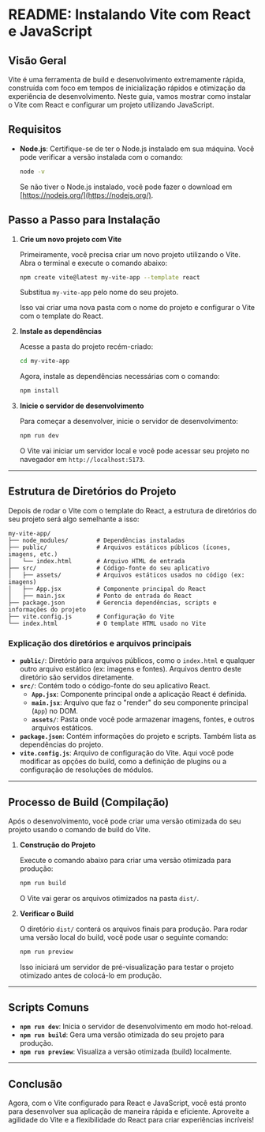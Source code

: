 # README: Instalando Vite com React e JavaScript

## Visão Geral

Vite é uma ferramenta de build e desenvolvimento extremamente rápida, construída com foco em tempos de inicialização rápidos e otimização da experiência de desenvolvimento. Neste guia, vamos mostrar como instalar o Vite com React e configurar um projeto utilizando JavaScript.

## Requisitos

- **Node.js**: Certifique-se de ter o Node.js instalado em sua máquina. Você pode verificar a versão instalada com o comando:

  ```bash
  node -v
  ```

  Se não tiver o Node.js instalado, você pode fazer o download em [https://nodejs.org/](https://nodejs.org/).

## Passo a Passo para Instalação

1. **Crie um novo projeto com Vite**

   Primeiramente, você precisa criar um novo projeto utilizando o Vite. Abra o terminal e execute o comando abaixo:

   ```bash
   npm create vite@latest my-vite-app --template react
   ```

   Substitua `my-vite-app` pelo nome do seu projeto.

   Isso vai criar uma nova pasta com o nome do projeto e configurar o Vite com o template do React.

2. **Instale as dependências**

   Acesse a pasta do projeto recém-criado:

   ```bash
   cd my-vite-app
   ```

   Agora, instale as dependências necessárias com o comando:

   ```bash
   npm install
   ```

3. **Inicie o servidor de desenvolvimento**

   Para começar a desenvolver, inicie o servidor de desenvolvimento:

   ```bash
   npm run dev
   ```

   O Vite vai iniciar um servidor local e você pode acessar seu projeto no navegador em `http://localhost:5173`.

---

## Estrutura de Diretórios do Projeto

Depois de rodar o Vite com o template do React, a estrutura de diretórios do seu projeto será algo semelhante a isso:

```
my-vite-app/
├── node_modules/        # Dependências instaladas
├── public/              # Arquivos estáticos públicos (ícones, imagens, etc.)
│   └── index.html       # Arquivo HTML de entrada
├── src/                 # Código-fonte do seu aplicativo
│   ├── assets/          # Arquivos estáticos usados no código (ex: imagens)
│   ├── App.jsx          # Componente principal do React
│   ├── main.jsx         # Ponto de entrada do React
├── package.json         # Gerencia dependências, scripts e informações do projeto
├── vite.config.js       # Configuração do Vite
└── index.html           # O template HTML usado no Vite
```

### Explicação dos diretórios e arquivos principais

- **`public/`**: Diretório para arquivos públicos, como o `index.html` e qualquer outro arquivo estático (ex: imagens e fontes). Arquivos dentro deste diretório são servidos diretamente.
- **`src/`**: Contém todo o código-fonte do seu aplicativo React.
  - **`App.jsx`**: Componente principal onde a aplicação React é definida.
  - **`main.jsx`**: Arquivo que faz o "render" do seu componente principal (`App`) no DOM.
  - **`assets/`**: Pasta onde você pode armazenar imagens, fontes, e outros arquivos estáticos.
- **`package.json`**: Contém informações do projeto e scripts. Também lista as dependências do projeto.
- **`vite.config.js`**: Arquivo de configuração do Vite. Aqui você pode modificar as opções do build, como a definição de plugins ou a configuração de resoluções de módulos.

---

## Processo de Build (Compilação)

Após o desenvolvimento, você pode criar uma versão otimizada do seu projeto usando o comando de build do Vite.

1. **Construção do Projeto**

   Execute o comando abaixo para criar uma versão otimizada para produção:

   ```bash
   npm run build
   ```

   O Vite vai gerar os arquivos otimizados na pasta `dist/`.

2. **Verificar o Build**

   O diretório `dist/` conterá os arquivos finais para produção. Para rodar uma versão local do build, você pode usar o seguinte comando:

   ```bash
   npm run preview
   ```

   Isso iniciará um servidor de pré-visualização para testar o projeto otimizado antes de colocá-lo em produção.

---

## Scripts Comuns

- **`npm run dev`**: Inicia o servidor de desenvolvimento em modo hot-reload.
- **`npm run build`**: Gera uma versão otimizada do seu projeto para produção.
- **`npm run preview`**: Visualiza a versão otimizada (build) localmente.

---

## Conclusão

Agora, com o Vite configurado para React e JavaScript, você está pronto para desenvolver sua aplicação de maneira rápida e eficiente. Aproveite a agilidade do Vite e a flexibilidade do React para criar experiências incríveis!